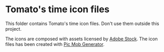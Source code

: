 # Tomato's time icon files

This folder contains Tomato's time icon files. Don't use them outside this project.

The icons are composed with assets licensed by [Adobe Stock](https://vasur.fr/adobestock).
The icon files has been created with [Pic Mob Generator](https://picmobgenerator.olfsoftware.fr).
